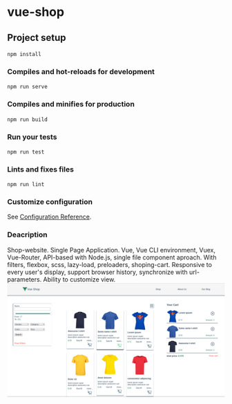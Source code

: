 # vue-shop

## Project setup
```
npm install
```

### Compiles and hot-reloads for development
```
npm run serve
```

### Compiles and minifies for production
```
npm run build
```

### Run your tests
```
npm run test
```

### Lints and fixes files
```
npm run lint
```

### Customize configuration
See [Configuration Reference](https://cli.vuejs.org/config/).

### Deacription
Shop-website. Single Page Application. Vue, Vue CLI environment, Vuex, Vue-Router, API-based with Node.js, single file component aproach. With filters, flexbox, scss, lazy-load, preloaders, shoping-cart. Responsive to every user's display, support browser history, synchronize with url-parameters. Ability to customize view.
![alt text](screenshot.png "Screenshot")
